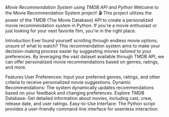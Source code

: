 *Movie Recommendation System using TMDB API and Python*
Welcome to the Movie Recommendation System project! 🎬 This project utilizes the power of the TMDB (The Movie Database) API to create a personalized movie recommendation system in Python. If you're a movie enthusiast or just looking for your next favorite film, you're in the right place.

Introduction
Ever found yourself scrolling through endless movie options, unsure of what to watch? This recommendation system aims to make your decision-making process easier by suggesting movies tailored to your preferences. By leveraging the vast dataset available through TMDB API, we can offer personalized movie recommendations based on genres, ratings, and more.

Features
User Preferences: Input your preferred genres, ratings, and other criteria to receive personalized movie suggestions.
Dynamic Recommendations: The system dynamically updates recommendations based on your feedback and changing preferences.
Explore TMDB Database: Get detailed information about movies, including cast, crew, release date, and user ratings.
Easy-to-Use Interface: The Python script provides a user-friendly command-line interface for seamless interaction.
